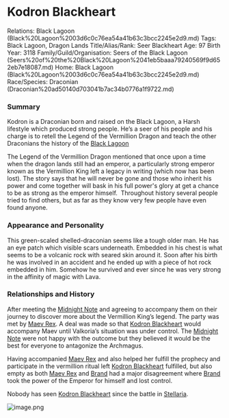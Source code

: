 # Kodron Blackheart

Relations: Black Lagoon (Black%20Lagoon%2003d6c0c76ea54a41b63c3bcc2245e2d9.md) 
Tags: Black Lagoon, Dragon Lands
Title/Alias/Rank: Seer Blackheart
Age: 97
Birth Year: 3118
Family/Guild/Organisation: Seers of the Black Lagoon (Seers%20of%20the%20Black%20Lagoon%2041eb5baaa79240569f9d652eb7e18087.md) 
Home: Black Lagoon (Black%20Lagoon%2003d6c0c76ea54a41b63c3bcc2245e2d9.md) 
Race/Species: Draconian (Draconian%20ad50140d703041b7ac34b0776a1f9722.md)

### Summary

Kodron is a Draconian born and raised on the Black Lagoon, a Harsh lifestyle which produced strong people. He’s a seer of his people and his charge is to retell the Legend of the Vermillion Dragon and teach the other Draconians the history of the [Black Lagoon](Black%20Lagoon%2003d6c0c76ea54a41b63c3bcc2245e2d9.md) 

The Legend of the Vermillion Dragon mentioned that once upon a time when the dragon lands still had an emperor, a particularly strong emperor known as the Vermillion King left a legacy in writing (which now has been lost). The story says that he will never be gone and those who inherit his power and come together will bask in his full power's glory at get a chance to be as strong as the emperor himself.  Throughout history several people tried to find others, but as far as they know very few people have even found anyone.

### Appearance and Personality

This green-scaled shelled-draconian seems like a tough older man. He has an eye patch which visible scars underneath. Embedded in his chest is what seems to be a volcanic rock with seared skin around it. Soon after his birth he was involved in an accident and he ended up with a piece of hot rock embedded in him. Somehow he survived and ever since he was very strong in the affinity of magic with Lava.

### **Relationships and History**

After meeting the [Midnight Note](Midnight%20Note%20aabd4488c4ea43c393d10542ec8af339.md) and agreeing to accompany them on their journey to discover more about the Vermillion King’s legend. The party was met by [Maev Rex](Maev%20Rex%2025a28a4d34b9431bbcd0de9e8fa22817.md). A deal was made so that [Kodron Blackheart](Kodron%20Blackheart%2060f8eb51761d4b8eb60af0fff8d24e2a.md) would accompany Maev until Valkoria’s situation was under control. The [Midnight Note](Midnight%20Note%20aabd4488c4ea43c393d10542ec8af339.md) were not happy with the outcome but they believed it would be the best for everyone to antagonize the Archmagus.

Having accompanied [Maev Rex](Maev%20Rex%2025a28a4d34b9431bbcd0de9e8fa22817.md) and also helped her fulfill the prophecy and participate in the vermillion ritual left [Kodron Blackheart](Kodron%20Blackheart%2060f8eb51761d4b8eb60af0fff8d24e2a.md) fulfilled, but also empty as both [Maev Rex](Maev%20Rex%2025a28a4d34b9431bbcd0de9e8fa22817.md) and [Brand](Brand%20607d655e23dd44bd8e867a910c8172cf.md) had a major disagreement where [Brand](Brand%20607d655e23dd44bd8e867a910c8172cf.md) took the power of the Emperor for himself and lost control. 

Nobody has seen [Kodron Blackheart](Kodron%20Blackheart%2060f8eb51761d4b8eb60af0fff8d24e2a.md) since the battle in [Stellaria](Stellaria%20f6088af7dce147c4aa46a6e35340ae67.md).

![image.png](image%20115.png)